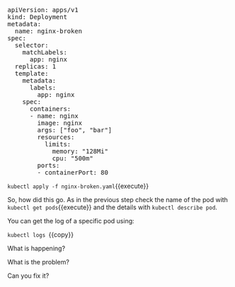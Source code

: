 

<pre class="file" data-filename="nginx-broken.yaml" data-target="replace">apiVersion: apps/v1
kind: Deployment
metadata:
  name: nginx-broken
spec:
  selector:
    matchLabels:
      app: nginx
  replicas: 1
  template:
    metadata:
      labels:
        app: nginx
    spec:
      containers:
      - name: nginx
        image: nginx
        args: ["foo", "bar"]
        resources:
          limits:
            memory: "128Mi"
            cpu: "500m"
        ports:
        - containerPort: 80
</pre>


`
kubectl apply -f nginx-broken.yaml
`{{execute}}

So, how did this go. As in the previous step check the name of the pod with `kubectl get pods`{{execute}} and the details with `kubectl describe pod`.

You can get the log of a specific pod using:

`kubectl logs `{{copy}}

What is happening?

What is the problem?

Can you fix it?

